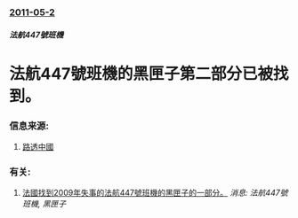### [2011-05-2](/news/2011/05/2/index.md)

##### 法航447號班機
# 法航447號班機的黑匣子第二部分已被找到。




### 信息来源:

1. [路透中國](http://cn.reuters.com/article/CNTopGenNews/idCNCHINA-4235520110503)

### 有关:

1. [法國找到2009年失事的法航447號班機的黑匣子的一部分。](/zh/news/2011/05/1/法國找到2009年失事的法航447號班機的黑匣子的一部分.md) _消息: 法航447號班機, 黑匣子_
